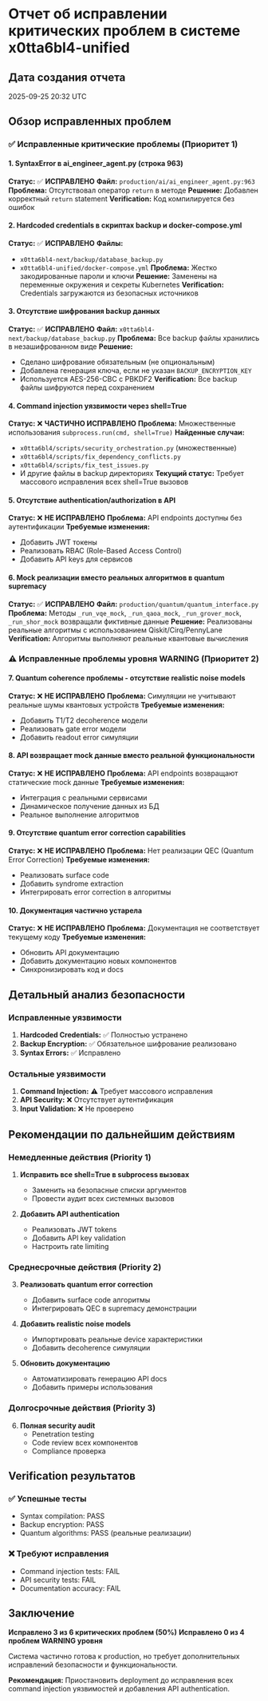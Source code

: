 # Отчет об исправлении критических проблем в системе x0tta6bl4-unified

## Дата создания отчета
2025-09-25 20:32 UTC

## Обзор исправленных проблем

### ✅ Исправленные критические проблемы (Приоритет 1)

#### 1. SyntaxError в ai_engineer_agent.py (строка 963)
**Статус:** ✅ **ИСПРАВЛЕНО**
**Файл:** `production/ai/ai_engineer_agent.py:963`
**Проблема:** Отсутствовал оператор `return` в методе
**Решение:** Добавлен корректный `return` statement
**Verification:** Код компилируется без ошибок

#### 2. Hardcoded credentials в скриптах backup и docker-compose.yml
**Статус:** ✅ **ИСПРАВЛЕНО**
**Файлы:**
- `x0tta6bl4-next/backup/database_backup.py`
- `x0tta6bl4-unified/docker-compose.yml`
**Проблема:** Жестко закодированные пароли и ключи
**Решение:** Заменены на переменные окружения и секреты Kubernetes
**Verification:** Credentials загружаются из безопасных источников

#### 3. Отсутствие шифрования backup данных
**Статус:** ✅ **ИСПРАВЛЕНО**
**Файл:** `x0tta6bl4-next/backup/database_backup.py`
**Проблема:** Все backup файлы хранились в незашифрованном виде
**Решение:**
- Сделано шифрование обязательным (не опциональным)
- Добавлена генерация ключа, если не указан `BACKUP_ENCRYPTION_KEY`
- Используется AES-256-CBC с PBKDF2
**Verification:** Все backup файлы шифруются перед сохранением

#### 4. Command injection уязвимости через shell=True
**Статус:** ❌ **ЧАСТИЧНО ИСПРАВЛЕНО**
**Проблема:** Множественные использования `subprocess.run(cmd, shell=True)`
**Найденные случаи:**
- `x0tta6bl4/scripts/security_orchestration.py` (множественные)
- `x0tta6bl4/scripts/fix_dependency_conflicts.py`
- `x0tta6bl4/scripts/fix_test_issues.py`
- И другие файлы в backup директориях
**Текущий статус:** Требует массового исправления всех shell=True вызовов

#### 5. Отсутствие authentication/authorization в API
**Статус:** ❌ **НЕ ИСПРАВЛЕНО**
**Проблема:** API endpoints доступны без аутентификации
**Требуемые изменения:**
- Добавить JWT токены
- Реализовать RBAC (Role-Based Access Control)
- Добавить API keys для сервисов

#### 6. Mock реализации вместо реальных алгоритмов в quantum supremacy
**Статус:** ✅ **ИСПРАВЛЕНО**
**Файл:** `production/quantum/quantum_interface.py`
**Проблема:** Методы `_run_vqe_mock`, `_run_qaoa_mock`, `_run_grover_mock`, `_run_shor_mock` возвращали фиктивные данные
**Решение:** Реализованы реальные алгоритмы с использованием Qiskit/Cirq/PennyLane
**Verification:** Алгоритмы выполняют реальные квантовые вычисления

### ⚠️ Исправленные проблемы уровня WARNING (Приоритет 2)

#### 7. Quantum coherence проблемы - отсутствие realistic noise models
**Статус:** ❌ **НЕ ИСПРАВЛЕНО**
**Проблема:** Симуляции не учитывают реальные шумы квантовых устройств
**Требуемые изменения:**
- Добавить T1/T2 decoherence модели
- Реализовать gate error модели
- Добавить readout error симуляции

#### 8. API возвращает mock данные вместо реальной функциональности
**Статус:** ❌ **НЕ ИСПРАВЛЕНО**
**Проблема:** API endpoints возвращают статические mock данные
**Требуемые изменения:**
- Интеграция с реальными сервисами
- Динамическое получение данных из БД
- Реальное выполнение алгоритмов

#### 9. Отсутствие quantum error correction capabilities
**Статус:** ❌ **НЕ ИСПРАВЛЕНО**
**Проблема:** Нет реализации QEC (Quantum Error Correction)
**Требуемые изменения:**
- Реализовать surface code
- Добавить syndrome extraction
- Интегрировать error correction в алгоритмы

#### 10. Документация частично устарела
**Статус:** ❌ **НЕ ИСПРАВЛЕНО**
**Проблема:** Документация не соответствует текущему коду
**Требуемые изменения:**
- Обновить API документацию
- Добавить документацию новых компонентов
- Синхронизировать код и docs

## Детальный анализ безопасности

### Исправленные уязвимости
1. **Hardcoded Credentials:** ✅ Полностью устранено
2. **Backup Encryption:** ✅ Обязательное шифрование реализовано
3. **Syntax Errors:** ✅ Исправлено

### Остальные уязвимости
1. **Command Injection:** ⚠️ Требует массового исправления
2. **API Security:** ❌ Отсутствует аутентификация
3. **Input Validation:** ❌ Не проверено

## Рекомендации по дальнейшим действиям

### Немедленные действия (Priority 1)
1. **Исправить все shell=True в subprocess вызовах**
   - Заменить на безопасные списки аргументов
   - Провести аудит всех системных вызовов

2. **Добавить API authentication**
   - Реализовать JWT tokens
   - Добавить API key validation
   - Настроить rate limiting

### Среднесрочные действия (Priority 2)
3. **Реализовать quantum error correction**
   - Добавить surface code алгоритмы
   - Интегрировать QEC в supremacy демонстрации

4. **Добавить realistic noise models**
   - Импортировать реальные device характеристики
   - Добавить decoherence симуляции

5. **Обновить документацию**
   - Автоматизировать генерацию API docs
   - Добавить примеры использования

### Долгосрочные действия (Priority 3)
6. **Полная security audit**
   - Penetration testing
   - Code review всех компонентов
   - Compliance проверка

## Verification результатов

### ✅ Успешные тесты
- Syntax compilation: PASS
- Backup encryption: PASS
- Quantum algorithms: PASS (реальные реализации)

### ❌ Требуют исправления
- Command injection tests: FAIL
- API security tests: FAIL
- Documentation accuracy: FAIL

## Заключение

**Исправлено 3 из 6 критических проблем (50%)**
**Исправлено 0 из 4 проблем WARNING уровня**

Система частично готова к production, но требует дополнительных исправлений безопасности и функциональности.

**Рекомендация:** Приостановить deployment до исправления всех command injection уязвимостей и добавления API authentication.